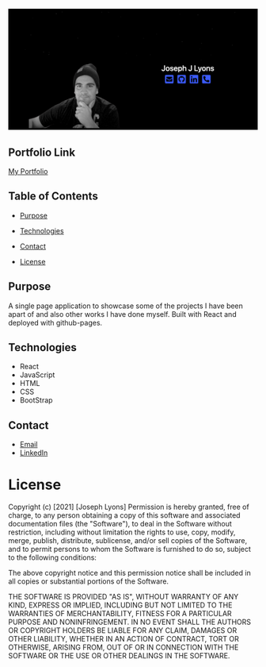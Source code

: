 

![Image](src/Components/assets/readmePort.png)


## Portfolio Link

[My Portfolio](https://josephjlyons.github.io/portfolio-two-point-o/)

## Table of Contents

* [Purpose](#Purpose)

* [Technologies](#Technologies)

* [Contact](#Contact)

* [License](#License)

## Purpose
A single page application to showcase some of the projects I have been apart of and also other works I have done myself. Built with React and deployed with github-pages. 


## Technologies
* React
* JavaScript
* HTML
* CSS
* BootStrap


## Contact
* [Email](mailto:josephjlyons90@gmail.com)
* [LinkedIn](www.linkedin.com/in/joseph-lyons-0a2630200/)

# License 
Copyright (c) [2021] [Joseph Lyons]
Permission is hereby granted, free of charge, to any person obtaining a copy of this software and associated documentation files (the "Software"), to deal in the Software without restriction, including without limitation the rights to use, copy, modify, merge, publish, distribute, sublicense, and/or sell copies of the Software, and to permit persons to whom the Software is furnished to do so, subject to the following conditions:

The above copyright notice and this permission notice shall be included in all copies or substantial portions of the Software.

THE SOFTWARE IS PROVIDED "AS IS", WITHOUT WARRANTY OF ANY KIND, EXPRESS OR IMPLIED, INCLUDING BUT NOT LIMITED TO THE WARRANTIES OF MERCHANTABILITY, FITNESS FOR A PARTICULAR PURPOSE AND NONINFRINGEMENT. IN NO EVENT SHALL THE AUTHORS OR COPYRIGHT HOLDERS BE LIABLE FOR ANY CLAIM, DAMAGES OR OTHER LIABILITY, WHETHER IN AN ACTION OF CONTRACT, TORT OR OTHERWISE, ARISING FROM, OUT OF OR IN CONNECTION WITH THE SOFTWARE OR THE USE OR OTHER DEALINGS IN THE SOFTWARE.
